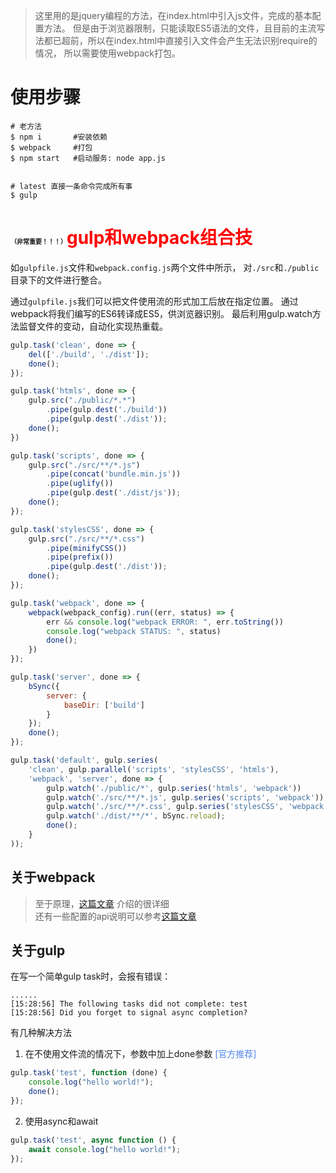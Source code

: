 
> 这里用的是jquery编程的方法，在index.html中引入js文件，完成的基本配置方法。
> 但是由于浏览器限制，只能读取ES5语法的文件，且目前的主流写法都已超前，所以在index.html中直接引入文件会产生无法识别require的情况，
> 所以需要使用webpack打包。


# 使用步骤

```shell
# 老方法
$ npm i       #安装依赖
$ webpack     #打包
$ npm start   #启动服务: node app.js


# latest 直接一条命令完成所有事
$ gulp
```

# <span style="font-size: 10px">（非常重要！！！）</span><span style="color: red">gulp和webpack组合技</span>

如`gulpfile.js`文件和`webpack.config.js`两个文件中所示，
对`./src`和`./public`目录下的文件进行整合。

通过`gulpfile.js`我们可以把文件使用流的形式加工后放在指定位置。
通过webpack将我们编写的ES6转译成ES5，供浏览器识别。
最后利用gulp.watch方法监督文件的变动，自动化实现热重载。

```javascript
gulp.task('clean', done => {
    del(['./build', './dist']);
    done();
});

gulp.task('htmls', done => {
    gulp.src("./public/*.*")
        .pipe(gulp.dest('./build'))
        .pipe(gulp.dest('./dist'));
    done();
})

gulp.task('scripts', done => {
    gulp.src("./src/**/*.js")
        .pipe(concat('bundle.min.js'))
        .pipe(uglify())
        .pipe(gulp.dest('./dist/js'));
    done();
});

gulp.task('stylesCSS', done => {
    gulp.src("./src/**/*.css")
        .pipe(minifyCSS())
        .pipe(prefix())
        .pipe(gulp.dest('./dist'));
    done();
});

gulp.task('webpack', done => {
    webpack(webpack_config).run((err, status) => {
        err && console.log("webpack ERROR: ", err.toString())
        console.log("webpack STATUS: ", status)
        done();
    })
});

gulp.task('server', done => {
    bSync({
        server: {
            baseDir: ['build']
        }
    });
    done();
});

gulp.task('default', gulp.series(
    'clean', gulp.parallel('scripts', 'stylesCSS', 'htmls'),
    'webpack', 'server', done => {
        gulp.watch('./public/*', gulp.series('htmls', 'webpack'))
        gulp.watch('./src/**/*.js', gulp.series('scripts', 'webpack'));
        gulp.watch('./src/**/*.css', gulp.series('stylesCSS', 'webpack'));
        gulp.watch('./dist/**/*', bSync.reload);
        done();
    }
));
```

## 关于webpack
> 至于原理，[这篇文章](https://blog.csdn.net/fqq_5280/article/details/86562488) 介绍的很详细
> <br/>还有一些配置的api说明可以参考[这篇文章](https://blog.csdn.net/handsomezhanghui/article/details/107904250)

## 关于gulp

在写一个简单gulp task时，会报有错误：
```shell
......
[15:28:56] The following tasks did not complete: test
[15:28:56] Did you forget to signal async completion?
```

有几种解决方法

1. 在不使用文件流的情况下，参数中加上done参数 <span style="color: rgb(79,134,236)">[官方推荐]</span>
```javascript
gulp.task('test', function (done) {
    console.log("hello world!");
    done();
});
```

2. 使用async和await
```javascript
gulp.task('test', async function () {
    await console.log("hello world!");
});
```